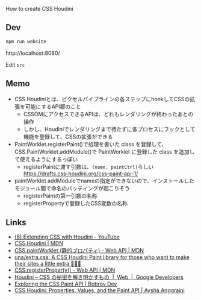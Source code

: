 How to create CSS Houdini

## Dev

```bash
npm run website
```
http://localhost:8080/

Edit `src`

## Memo
- CSS Houdiniとは、ピクセルパイプラインの各ステップにhookしてCSSの拡張を可能にするAPI郡のこと
  - CSSOMにアクセスできるAPIは、どれもレンダリングが終わったあとの操作
  - しかし、Houdiniでレンダリングまで待たずに各プロセスにフックとして機能を登録して、CSSの拡張ができる
- PaintWorklet.registerPaint()で処理を書いた class を登録して、CSS.PaintWorklet.addModule()で PaintWorklet に登録した class を追加して使えるようにするっぽい
  - registerPaintに渡す引数は、`(name, paintCtrl)`らしい https://drafts.css-houdini.org/css-paint-api-1/
- paintWorklet.addModuleでnameの指定ができないので、インストールしたモジュール間で命名のバッティングが起こりそう
  - registerPaintの第一引数の名称
  - registerPropertyで登録したCSS変数の名称

## Links

- [\(6\) Extending CSS with Houdini \- YouTube](https://www.youtube.com/watch?v=5eBar5TI71M)
- [CSS Houdini \| MDN](https://developer.mozilla.org/ja/docs/Web/Houdini)
- [CSS\.paintWorklet \(静的プロパティ\) \- Web API \| MDN](https://developer.mozilla.org/ja/docs/Web/API/CSS/paintWorklet)
- [una/extra\.css: A CSS Houdini Paint library for those who want to make their sites a little extra 💁🏻‍♀️](https://github.com/una/extra.css#readme)
- [CSS\.registerProperty\(\) \- Web API \| MDN](https://developer.mozilla.org/ja/docs/Web/API/CSS/RegisterProperty)
- [Houdini – CSS の秘密を解き明かすもの  \|  Web  \|  Google Developers](https://developers.google.com/web/updates/2016/05/houdini?hl=ja)
- [Exploring the CSS Paint API \| Bobrov Dev](https://bobrov.dev/blog/exploring-the-css-paint-api/)
- [CSS Houdini: Properties, Values, and the Paint API \| Aysha Anggraini](https://aysha.me/2019/08/css-houdini-properties-values-and-the-paint-api/)